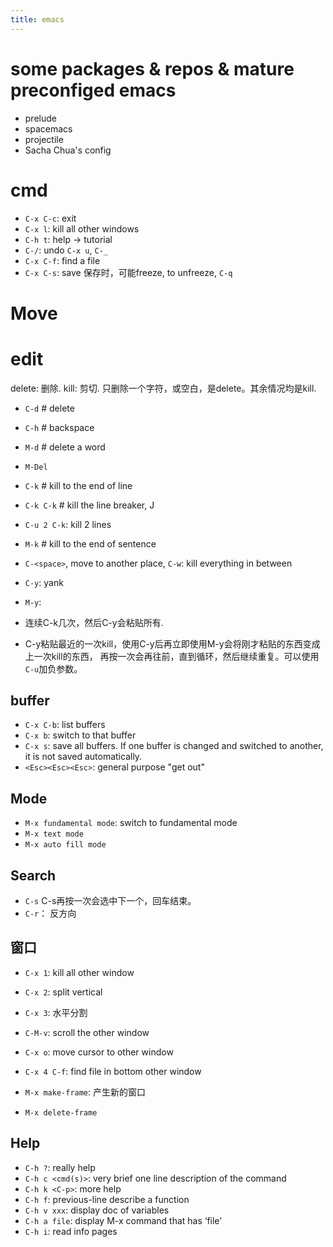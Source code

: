 ```yaml
---
title: emacs
---
```

# some packages & repos & mature preconfiged emacs
* prelude
* spacemacs
* projectile
* Sacha Chua's config


# cmd
* `C-x C-c`: exit
* `C-x l`: kill all other windows
* `C-h t`: help -> tutorial
* `C-/`: undo `C-x u`, `C-_`
* `C-x C-f`: find a file
* `C-x C-s`: save
保存时，可能freeze, to unfreeze, `C-q`

# Move


# edit
delete: 删除. kill: 剪切.
只删除一个字符，或空白，是delete。其余情况均是kill.

* `C-d` # delete
* `C-h` # backspace
* `M-d` # delete a word
* `M-Del`
* `C-k` # kill to the end of line
* `C-k C-k` # kill the line breaker, J
* `C-u 2 C-k`: kill 2 lines
* `M-k` # kill to the end of sentence
* `C-<space>`, move to another place, `C-w`: kill everything in between

* `C-y`: yank
* `M-y`:
* 连续C-k几次，然后C-y会粘贴所有.
* C-y粘贴最近的一次kill，使用C-y后再立即使用M-y会将刚才粘贴的东西变成上一次kill的东西，
再按一次会再往前，直到循环，然后继续重复。可以使用`C-u`加负参数。


## buffer

* `C-x C-b`: list buffers
* `C-x b`: switch to that buffer
* `C-x s`: save all buffers. If one buffer is changed and switched to another, it is not saved automatically.
* `<Esc><Esc><Esc>`: general purpose "get out"


## Mode

* `M-x fundamental mode`: switch to fundamental mode
* `M-x text mode`
* `M-x auto fill mode`

## Search

* `C-s`
C-s再按一次会选中下一个，回车结束。
* `C-r`： 反方向

## 窗口

* `C-x 1`: kill all other window
* `C-x 2`: split vertical
* `C-x 3`: 水平分割
* `C-M-v`: scroll the other window
* `C-x o`: move cursor to other window
* `C-x 4 C-f`: find file in bottom other window

* `M-x make-frame`: 产生新的窗口
* `M-x delete-frame`

## Help

* `C-h ?`: really help
* `C-h c <cmd(s)>`: very brief one line description of the command
* `C-h k <C-p>`: more help
* `C-h f`: previous-line describe a function
* `C-h v xxx`: display doc of variables
* `C-h a file`: display M-x command that has ‘file’
* `C-h i`: read info pages

